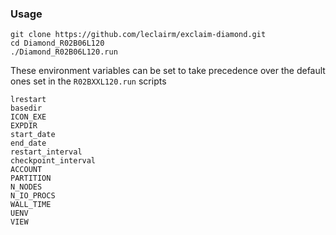 ### Usage

``` shell
git clone https://github.com/leclairm/exclaim-diamond.git
cd Diamond_R02B06L120
./Diamond_R02B06L120.run
```

These environment variables can be set to take precedence over the default ones set in the `R02BXXL120.run` scripts

``` shell
lrestart
basedir
ICON_EXE
EXPDIR
start_date
end_date
restart_interval
checkpoint_interval
ACCOUNT
PARTITION
N_NODES
N_IO_PROCS
WALL_TIME
UENV
VIEW
```

